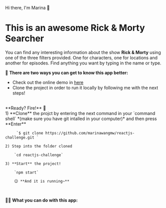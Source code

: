 Hi there, I'm Marina 👋
# This is an awesome Rick & Morty Searcher
You can find any interesting information about the show **Rick & Morty** using one of the three filters provided. One for characters, one for locations and another for episodes. Find anything you want by typing in the name or type.

🌹 **There are two ways you can get to know this app better:** 

- Check out the online demo in [here](https://reactjs-challenge-marina.web.app/)
- Clone the project in order to run it locally by following me with the next steps!
<br>
**Ready? Fire!**  🚀
<br>
	1)  **Clone** the projct by entering the next command in your `command shell` *(make sure you have git intalled in your computer)* and then press **Enter**
	
	     `$ git clone https://github.com/marinawangmw/reactjs-challenge.git `
    
	2) Step into the folder cloned

		`cd reactjs-challenge`

	3) **Start** the project!

		`npm start`

		😉 **And it is running~** 
<br>

🕵️‍♀️ **What you can do with this app:** 
